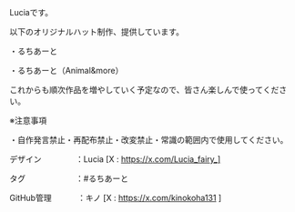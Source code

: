 Luciaです。

以下のオリジナルハット制作、提供しています。

・るちあーと

・るちあーと（Animal&more）

これからも順次作品を増やしていく予定なので、皆さん楽しんで使ってください。

※注意事項

・自作発言禁止・再配布禁止・改変禁止・常識の範囲内で使用してください。

デザイン 　　　　：Lucia  [X : https://x.com/Lucia_fairy_]

タグ　　　　　　 ：#るちあーと

GitHub管理 　　　：キノ   [X : https://x.com/kinokoha131 ]
